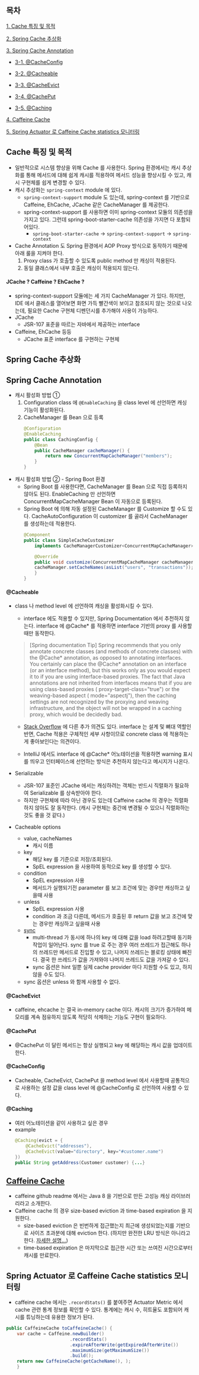 ## 목차

[1. Cache 특징 및 목적](#Cache-특징-및-목적)

[2. Spring Cache 추상화](#Spring-Cache-추상화)

[3. Spring Cache Annotation](#Spring-Cache-Annotation)

  * [3-1. @CacheConfig](#@CacheConfig)
	
  * [3-2. @Cacheable](#@Cacheable)
	
  * [3-3. @CacheEvict](#@CacheEvict)
	
  * [3-4. @CachePut](#@CachePut)
  
  * [3-5. @Caching](#@Caching)

[4. Caffeine Cache](#Caffeine-Cache)

[5. Spring Actuator 로 Caffeine Cache statistics 모니터링](#Spring-Actuator-로-Caffeine-Cache-statistics-모니터링)


## Cache 특징 및 목적
* 일반적으로 시스템 향상을 위해 Cache 를 사용한다. Spring 환경에서는 캐시 추상화를 통해 메서드에 대해 쉽게 캐시를 적용하여 메서드 성능을 향상시킬 수 있고, 캐시 구현체를 쉽게 변경할 수 있다.
* 캐시 추상화는 `spring-context` module 에 있다.
	* `spring-context-support` module 도 있는데, spring-context 를 기반으로 Caffeine, EhCache, JCache 같은 CacheManager 를 제공한다.
	* spring-context-support 를 사용하면 이미 spring-context 모듈의 의존성을 가지고 있다. 그런데 spring-boot-starter-cache 의존성을 가지면 다 포함되어있다.
    	* `spring-boot-starter-cache` → `spring-context-support` → `spring-context`
* Cache Annotation 도 Spring 환경에서 AOP Proxy 방식으로 동작하기 때문에 아래 룰을 지켜야 한다.
	1. Proxy class 가 호출할 수 있도록 public method 만 캐싱이 적용된다.
	2. 동일 클래스에서 내부 호출은 캐싱이 적용되지 않는다.

#### JCache ? Caffeine ? EhCache ?
* spring-context-support 모듈에는 세 가지 CacheManager 가 있다. 하지만, IDE 에서 클래스를 열어보면 화면 가득 빨간색이 보이고 참조되지 않는 것으로 나오는데, 필요한 Cache 구현체 디펜던시를 추가해야 사용이 가능하다.
* JCache
	* JSR-107 표준을 따르는 자바에서 제공하는 interface
* Caffeine, EhCache 등등
	* JCache 표준 interface 를 구현하는 구현체

## Spring Cache 추상화

## Spring Cache Annotation
* 캐시 활성화 방법 ①
	1. Configuration class 에 `@EnableCaching` 을 class level 에 선언하면 캐싱 기능이 활성화된다.
	2. CacheManager 를 Bean 으로 등록
        ```java
        @Configuration
        @EnableCaching
        public class CachingConfig {
            @Bean
            public CacheManager cacheManager() {
            	return new ConcurrentMapCacheManager("members");
            }
        }
        ```
* 캐시 활성화 방법 ② - Spring Boot 환경
	* Spring Boot 를 사용한다면, CacheManager 를 Bean 으로 직접 등록하지 않아도 된다. EnableCaching 만 선언하면 ConcurrentMapCacheManager Bean 이 자동으로 등록된다.
  * Spring Boot 에 의해 자동 설정된 CacheManager 를 Customize 할 수도 있다. CacheAutoConfiguration 이 customizer 를 골라서 CacheManager 를 생성하는데 적용한다.
      ```java
      @Component
      public class SimpleCacheCustomizer 
          implements CacheManagerCustomizer<ConcurrentMapCacheManager> {

          @Override
          public void customize(ConcurrentMapCacheManager cacheManager) {
          cacheManager.setCacheNames(asList("users", "transactions"));
          }
      }
      ```

#### @Cacheable
* class 나 method level 에 선언하여 캐싱을 활성화시킬 수 있다.

	* interface 에도 적용할 수 있지만, Spring Documentation 에서 추천하지 않는다. interface 에 @Cache* 를 적용하면 interface 기반의 proxy 를 사용할때만 동작한다. 
	> [Spring documentation Tip]
Spring recommends that you only annotate concrete classes (and methods of concrete classes) with the @Cache* annotation, as opposed to annotating interfaces. You certainly can place the @Cache* annotation on an interface (or an interface method), but this works only as you would expect it to if you are using interface-based proxies. The fact that Java annotations are not inherited from interfaces means that if you are using class-based proxies ( proxy-target-class="true") or the weaving-based aspect ( mode="aspectj"), then the caching settings are not recognized by the proxying and weaving infrastructure, and the object will not be wrapped in a caching proxy, which would be decidedly bad.
	
	* [Stack Overflow](https://stackoverflow.com/a/28193945/10958783) 에 다른 추가 의견도 있다. interface 는 설계 및 뼈대 역할인 반면, Cache 적용은 구체적인 세부 사항이므로 concrete class 에 적용하는게 좋아보인다는 의견이다.

	* IntelliJ 에서도 interface 에 @Cache* 어노테이션을 적용하면 warning 표시를 띄우고 인터페이스에 선언하는 방식은 추천하지 않는다고 메시지가 나온다.

* Serializable
	* JSR-107 표준인 JCache 에서는 캐싱하려는 객체는 반드시 직렬화가 필요하여 Serializable 를 상속받아야 한다.
	* 하지만 구현체에 따라 아닌 경우도 있는데 Caffeine cache 의 경우는 직렬화하지 않아도 잘 동작한다. (캐시 구현체는 중간에 변경될 수 있으니 직렬화하는 것도 좋을 것 같다.)
	
* Cacheable options
	* value, cacheNames
		* 캐시 이름
	* key
		* 해당 key 를 기준으로 저장/조회된다.
		* SpEL expression 을 사용하여 동적으로 key 를 생성할 수 있다.
	* condition
		* SpEL expression 사용
		* 메서드가 실행되기전 parameter 를 보고 조건에 맞는 경우만 캐싱하고 싶을때 사용
	* unless
		* SpEL expression 사용
		* condition 과 조금 다른데, 메서드가 호출된 후 return 값을 보고 조건에 맞는 경우만 캐싱하고 싶을때 사용
	* [sync](https://docs.spring.io/spring-framework/docs/current/javadoc-api/org/springframework/cache/annotation/Cacheable.html#sync--)
		* multi-thread 가 동시에 하나의 key 에 대해 값을 load 하려고할때 동기화 작업이 일어난다. sync 를 true 로 주는 경우 여러 쓰레드가 접근해도 하나의 쓰레드만 메서드로 진입할 수 있고, 나머지 쓰레드는 블로킹 상태에 빠진다. 결국 한 쓰레드가 값을 가져와야 나머지 쓰레드도 값을 가져갈 수 있다.
		* sync 옵션은 hint 일뿐 실제 cache provider 마다 지원할 수도 있고, 하지 않을 수도 있다.
    * sync 옵션은 unless 와 함께 사용할 수 없다.

#### @CacheEvict

* caffeine, ehcache 는 결국 in-memory cache 이다. 캐시의 크기가 증가하여 메모리를 계속 점유하지 않도록 적당히 삭제하는 기능도 구현이 필요하다.

#### @CachePut

* @CachePut 이 달린 메서드는 항상 실행되고 key 에 해당하는 캐시 값을 업데이트한다.

#### @CacheConfig

* Cacheable, CacheEvict, CachePut 을 method level 에서 사용할때 공통적으로 사용하는 설정 값을 class level 에 @CacheConfig 로 선언하여 사용할 수 있다.

#### @Caching

* 여러 어노테이션을 같이 사용하고 싶은 경우
* example
	```java
    @Caching(evict = { 
    	@CacheEvict("addresses"), 
    	@CacheEvict(value="directory", key="#customer.name") 
    })
    public String getAddress(Customer customer) {...}
	```

## [Caffeine Cache](https://github.com/ben-manes/caffeine)

* caffeine github readme 에서는 Java 8 을 기반으로 만든 고성능 캐싱 라이브러리라고 소개한다.
* Caffeine cache 의 경우 size-based eviction 과 time-based expiration 을 지원한다.
  * size-based eviction 은 빈번하게 접근했는지 최근에 생성되었는지를 기반으로 사이즈 초과분에 대해 eviction 한다. (하지만 완전한 LRU 방식은 아니라고 한다. [자세한 설명...](https://github.com/ben-manes/caffeine/wiki/Efficiency))
  * time-based expiration 은 마지막으로 접근한 시간 또는 쓰여진 시간으로부터 캐시를 만료한다.

## Spring Actuator 로 Caffeine Cache statistics 모니터링

* caffeine cache 에서는 `.recordStats()` 를 붙여주면 Actuator Metric 에서 cache 관련 통계 정보를 확인할 수 있다. 통계에는 캐시 수, 히트율도 포함되어 캐시를 튜닝하는데 유용한 정보가 된다.
```java
public CaffeineCache toCaffeineCache() {
	var cache = Caffeine.newBuilder()
						.recordStats()
						.expireAfterWrite(getExpiredAfterWrite())
						.maximumSize(getMaximumSize())
						.build();
	return new CaffeineCache(getCacheName(), );
    }
```

